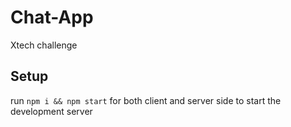 # Chat-App
Xtech challenge

## Setup
run `npm i && npm start` for both client and server side to start the development server